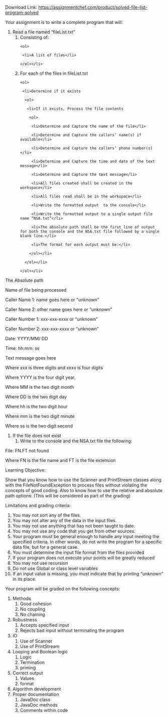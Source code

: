 Download Link: https://assignmentchef.com/product/solved-file-list-program-solved
<br>



Your assignment is to write a complete program that will:

<ol>

 <li>Read a file named “fileList.txt”

  <ol>

   <li>Consisting of:

    <ol>

     <li>A list of files</li>

    </ol></li>

   <li>For each of the files in fileList.txt

    <ol>

     <li>Determine if it exists

      <ol>

       <li>If it exists, Process the file contents

        <ol>

         <li>Determine and Capture the name of the file</li>

         <li>Determine and Capture the callers’ name(s) if available</li>

         <li>Determine and Capture the callers’ phone number(s)</li>

         <li>Determine and Capture the time and date of the text message</li>

         <li>Determine and Capture the text message</li>

         <li>All files created shall be created in the workspace</li>

         <li>All files read shall be in the workspace</li>

         <li>Write the formatted output  to the console</li>

         <li>Write the formatted output to a single output file name “NSA.txt”</li>

         <li>The absolute path shall be the first line of output for both the console and the NSA.txt file followed by a single blank line.</li>

         <li>The format for each output must be:</li>

        </ol></li>

      </ol></li>

    </ol></li>

  </ol></li>

</ol>

The Absolute path

Name of file being processed

Caller Name 1:  name goes here or “unknown”

Caller Name 2: other name goes here or “unknown”

Caller Number 1: xxx-xxx-xxxx or “unknown”

Caller Number 2: xxx-xxx-xxxx or “unknown”

Date:  YYYY/MM/ DD

Time:   hh:mm: ss

Text message goes here

Where xxx is three digits and xxxx is four digits

Where YYYY is the four digit year,

Where MM is the two digit month

Where DD is the two digit day

Where hh is the two digit hour

Where mm is the two digit minute

Where ss is the two digit second




<ol>

 <li>If the file does not exist

  <ol>

   <li>Write to the console and the NSA.txt file the following:</li>

  </ol></li>

</ol>

File:  FN.FT not found




Where FN is the file name and FT is the file extension

Learning Objective:

Show that you know how to use the Scanner and PrintStream classes along with the FileNotFoundException to process files without violating the concepts of good coding.  Also to know how to use the relative and absolute path options.  (This will be considered as part of the grading)




Limitations and grading criteria:

<ol>

 <li>You may not sort any of the files.</li>

 <li>You may not alter any of the data in the input files.</li>

 <li>You may not use anything that has not been taught to date.</li>

 <li>You may not use any code that you get from other sources.</li>

 <li>Your program must be general enough to handle any input meeting the specified criteria. In other words, do not write the program for a specific data file, but for a general case.</li>

 <li>You must determine the input file format from the files provided</li>

 <li>If your program does not execute your points will be greatly reduced</li>

 <li>You may not use recursion</li>

 <li>Do not use Global or class level variables</li>

 <li>If an input value is missing, you must indicate that by printing “unknown” in its place.</li>

</ol>




Your program will be graded on the following concepts:

<ol>

 <li>Methods

  <ol>

   <li>Good cohesion</li>

   <li>No coupling</li>

   <li>No chaining</li>

  </ol></li>

 <li>Robustness

  <ol>

   <li>Accepts specified input</li>

   <li>Rejects bad input without terminating the program</li>

  </ol></li>

 <li>IO

  <ol>

   <li>Use of Scanner</li>

   <li>Use of PrintStream</li>

  </ol></li>

 <li>Looping and Boolean logic

  <ol>

   <li>Logic</li>

   <li>Termination</li>

   <li>priming</li>

  </ol></li>

 <li>Correct output

  <ol>

   <li>Values</li>

   <li>format</li>

  </ol></li>

 <li>Algorithm development</li>

 <li>Proper documentation

  <ol>

   <li>JavaDoc class</li>

   <li>JavaDoc methods</li>

   <li>Comments within code</li>

  </ol></li>

</ol>


